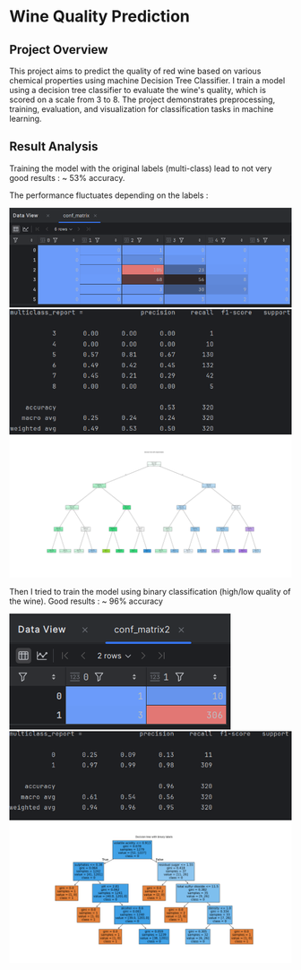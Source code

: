 # Wine Quality Prediction

## Project Overview

This project aims to predict the quality of red wine based on various chemical properties using machine Decision Tree Classifier. 
I train a model using a decision tree classifier to evaluate the wine's quality, which is scored on a scale from 3 to 8.
The project demonstrates preprocessing, training, evaluation, and visualization for classification tasks in machine learning.

## Result Analysis

Training the model with the original labels (multi-class) lead to not very good results : ~ 53% accuracy.

The performance fluctuates depending on the labels : 

![Confusion Matrix](confusion_matrix.png)
![Multiclass Report](multiclass_report1.png)
![Multiclass Tree](multiclass_tree.png)

Then I tried to train the model using binary classification (high/low quality of the wine).
Good results : ~ 96% accuracy

![Confusion Matrix](confusion_matrix2.png)
![Binary Report](multiclass_report2.png)
![Binary Tree](binaryclass_tree.png)


